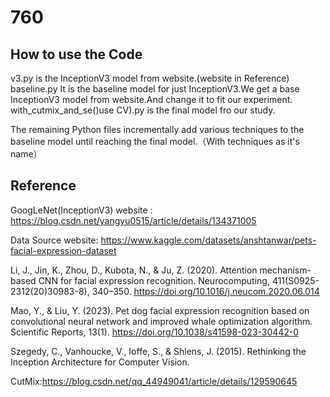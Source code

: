 # 760

## How to use the Code

v3.py is the InceptionV3 model from website.(website in Reference)
baseline.py  It is the baseline model for just InceptionV3.We get a base InceptionV3 model from website.And change it to fit our experiment.
with_cutmix_and_se()use CV).py is the final model fro our study.

The remaining Python files incrementally add various techniques to the baseline model until reaching the final model.（With techniques as it's name）

## Reference
GoogLeNet(InceptionV3) website : https://blog.csdn.net/yangyu0515/article/details/134371005

Data Source website: https://www.kaggle.com/datasets/anshtanwar/pets-facial-expression-dataset


Li, J., Jin, K., Zhou, D., Kubota, N., & Ju, Z. (2020). Attention mechanism-based CNN for facial expression recognition. Neurocomputing, 411(S0925-2312(20)30983-8), 340–350. https://doi.org/10.1016/j.neucom.2020.06.014


Mao, Y., & Liu, Y. (2023). Pet dog facial expression recognition based on convolutional neural network and improved whale optimization algorithm. Scientific Reports, 13(1). https://doi.org/10.1038/s41598-023-30442-0


Szegedy, C., Vanhoucke, V., Ioffe, S., & Shlens, J. (2015). Rethinking the Inception Architecture for Computer Vision.

CutMix:https://blog.csdn.net/qq_44949041/article/details/129590645
